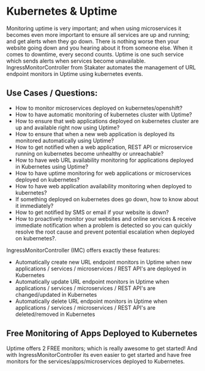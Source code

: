 # Kubernetes & Uptime

Monitoring uptime is very important; and when using microservices it becomes even more important to ensure all services 
are up and running; and get alerts when they go down. There is nothing worse then your website going down and you hearing 
about it from someone else. When it comes to downtime, every second counts. Uptime is one such service which sends alerts 
when services become unavailable. IngressMonitorController from Stakater automates the management of URL endpoint 
monitors in Uptime using kubernetes events.

## Use Cases / Questions:

- How to monitor microservices deployed on kubernetes/openshift?
- How to have automatic monitoring of kubernetes cluster with Uptime?
- How to ensure that web applications deployed on kubernetes cluster are up and available right now using Uptime?
- How to ensure that when a new web application is deployed its monitored automatically using Uptime?
- How to get notified when a web application, REST API or microservice running on kubernetes become unhealthy or unreachable?
- How to have web URL availability monitoring for applications deployed in Kubernetes using Uptime?
- How to have uptime monitoring for web applications or microservices deployed on kubernetes?
- How to have web application availability monitoring when deployed to kubernetes?
- If something deployed on kubernetes does go down, how to know about it immediately?
- How to get notified by SMS or email if your website is down?
- How to proactively monitor your websites and online services & receive immediate notification when a problem is detected so you can quickly resolve the root cause and prevent potential escalation when deployed on kubernetes?.

IngressMonitorController (IMC) offers exactly these features:

- Automatically create new URL endpoint monitors in Uptime when new applications / services / microservices / REST API's are deployed in Kubernetes
- Automatically update URL endpoint monitors in Uptime when applications / services / microservices / REST API's are changed/updated in Kubernetes
- Automatically delete URL endpoint monitors in Uptime when applications / services / microservices / REST API's are deleted/removed in Kubernetes

## Free Monitoring of Apps Deployed to Kubernetes

Uptime offers 2 FREE monitors; which is really awesome to get started! And with IngressMonitorController its even easier
to get started and have free monitors for the services/apps/microservices deployed to Kubernetes.